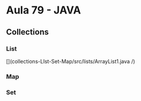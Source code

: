 # Aula 79 - JAVA

## Collections 

### List

[](collections-LIst-Set-Map/src/lists/ArrayList1.java /)

### Map

### Set
